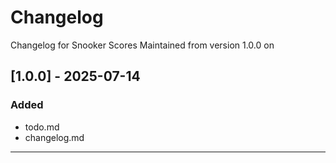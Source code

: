 # Changelog
Changelog for Snooker Scores
Maintained from version 1.0.0 on


## [1.0.0] - 2025-07-14
### Added
- todo.md
- changelog.md

---
